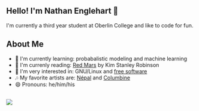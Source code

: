 ## Hello! I'm Nathan Englehart 👋
I'm currently a third year student at Oberlin College and like to code for fun.

## About Me
- 🌱 I'm currently learning: probabalistic modeling and machine learning
- 📘 I'm currenly reading: [Red Mars](https://en.wikipedia.org/wiki/Mars_trilogy#Red_Mars_%E2%80%93_Colonization) by Kim Stanley Robinson
- 🤔 I'm very interested in: GNU/Linux and [free software](https://www.gnu.org/philosophy/free-sw.html)
- 🎶 My favorite artists are: [Népal](https://en.wikipedia.org/wiki/N%C3%A9pal_(rapper)) and [Columbine](https://fr.wikipedia.org/wiki/Columbine_(groupe))
- 😄 Pronouns: he/him/his

<!--
**nathanenglehart/nathanenglehart** is a ✨ _special_ ✨ repository because its `README.md` (this file) appears on your GitHub profile.

Here are some ideas to get you started:

- 🔭 I’m currently working on ...
- 🌱 I’m currently learning ...
- 👯 I’m looking to collaborate on ...
- 🤔 I’m looking for help with ...
- 💬 Ask me about ...
- 📫 How to reach me: ...
- 😄 Pronouns: ...
- ⚡ Fun fact: ...
-->
<br>
<img src="https://github-readme-stats.vercel.app/api?username=nathanenglehart&&show_icons=true&title_color=ffffff&icon_color=bb2acf&text_color=daf7dc&bg_color=151515"></img>
